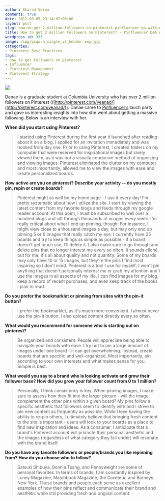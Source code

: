 ```yaml
---
author: Sharad Verma
comments: true
date: 2012-09-05 23:14:07+00:00
layout: post
slug: how-to-get-2-million-followers-on-pinterest-pinfluencer-qa-with-danae
title: How to get 2 million Followers on Pinterest? - Pinfluencer Q&A with Danae
wordpress_id: 353
image: /img/piqora_single_v3_header-img.jpg
categories:
- Pinterest Best Practices
tags:
- how to get followers on pinterest
- influencer
- Pinterest Management
- Pinterest Strategy
---
```


[![](http://blog.pinfluencer.com/wp-content/uploads/2012/09/pinterest_veanad-1024x547.png)](http://blog.pinfluencer.com/wp-content/uploads/2012/09/pinterest_veanad.png)


Danae is a graduate student at Columbia University who has over 2 million followers on Pinterest (([http://pinterest.com/veanad/](http://pinterest.com/veanad/)). Danae came to [Pinfluencer’s](http://www.pinfluencer.com) lauch party and gave us interesting insights into how she went about getting a massive following. Below is an interview with her.

**When did you start using Pinterest?**


<blockquote>I started using Pinterest during the first year it launched after reading about it on a blog. I applied for an invitation immediately and was hooked from day one. Prior to using Pinterest, I created folders on my computer that were reserved for inspirational images but rarely viewed them, as it was not a visually conducive method of organizing and viewing images. Pinterest eliminated the clutter on my computer and most importantly, allowed me to view the images with ease and create personalized boards.<!-- more --></blockquote>


**How active are you on pinterest? Describe your activity -- do you mostly pin, repin or create boards?**


<blockquote>Pinterest might as well be my home page - I use it every day! I'm pretty systematic about how I utilize the site. I start by viewing the latest content from my favorite blogs and feeds through my google reader account. At this point, I must be subscribed to well over a hundred blogs and sift through thousands of images every week. I'm really critical about what I end up pinning, though. For instance, I might view close to a thousand images a day, but may only end up pinning 5 or 6 images that really catch my eye. I currently have 25 boards and try to keep things as simple as possible - if a board doesn't get much use, I'll delete it. I also make sure to go through and delete pins that no longer interest me every so often. It sounds cliché, but for me, it's all about quality and not quantity. Some of my boards may only have 10 or 15 images, but they're the pins I find most inspiring so I don't mind. Pinterest is a tool I use for myself; I won't pin anything that doesn't personally interest me or grab my attention and I use the images in all aspects of my life. I can find images for my blog, keep a record of recent purchases, and even keep track of the books I plan to read.</blockquote>


**Do you prefer the bookmarklet or pinning from sites with the pin-it button?**


<blockquote>I prefer the bookmarklet, as it's much more convenient. I almost never use the pin-it button. I also upload content directly every so often.</blockquote>


**What would you recommend for someone who is starting out on pinterest?**


<blockquote>Be organized and consistent. People will appreciate being able to navigate your boards with ease. I try not to pin a large amount of images under one board - it can get overwhelming. Instead, create boards that are specific and well-organized. Most importantly, pin according to your own interests and what makes sense for you. Simple is best.</blockquote>


**What would you say to a brand who is looking activate and grow their follower base? How did you grow your follower count from 0 to 1 million?**


<blockquote>Personally, I think consistency is key. When pinning images, I make sure to assess how they fit into the larger picture - will the image complement the other pins within a given board? My pins follow a specific aesthetic that followers seem to identify with and I strive to pin new content as frequently as possible. While I love having the ability to re-pin others, I ultimately believe that bringing fresh content to the site is important - users will look to your boards as a place to find new inspiration and ideas. As a consumer, I anticipate that a brand's Pinterest account will promote their personal aesthetic and the images (regardless of what category they fall under) will resonate with the brand itself.</blockquote>


**Do you have any favorite followers or people/brands you like repinning from? How do you choose who to follow?**


<blockquote>Satsuki Shibuya, Bonnie Tsang, and Pennyweight are some of personal favorites. In terms of brands, I am constantly inspired by Lonny Magazine, Matchbook Magazine, the Coveteur, and Barneys New York. These brands and people each serve as excellent examples of how their pins reflect and communicate their brand and aesthetic while still providing fresh and original content.</blockquote>



